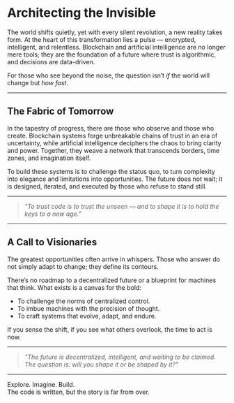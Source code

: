 # Architecting the Invisible  

The world shifts quietly, yet with every silent revolution, a new reality takes form. At the heart of this transformation lies a pulse — encrypted, intelligent, and relentless. Blockchain and artificial intelligence are no longer mere tools; they are the foundation of a future where trust is algorithmic, and decisions are data-driven.  

For those who see beyond the noise, the question isn’t *if* the world will change but *how fast*.  

---

## The Fabric of Tomorrow  

In the tapestry of progress, there are those who observe and those who create. Blockchain systems forge unbreakable chains of trust in an era of uncertainty, while artificial intelligence deciphers the chaos to bring clarity and power. Together, they weave a network that transcends borders, time zones, and imagination itself.  

To build these systems is to challenge the status quo, to turn complexity into elegance and limitations into opportunities. The future does not wait; it is designed, iterated, and executed by those who refuse to stand still.  

---

> *"To trust code is to trust the unseen — and to shape it is to hold the keys to a new age."*  

---

## A Call to Visionaries  

The greatest opportunities often arrive in whispers. Those who answer do not simply adapt to change; they define its contours.  

There’s no roadmap to a decentralized future or a blueprint for machines that think. What exists is a canvas for the bold:  
- To challenge the norms of centralized control.  
- To imbue machines with the precision of thought.  
- To craft systems that evolve, adapt, and endure.  

If you sense the shift, if you see what others overlook, the time to act is now.  

---

> *"The future is decentralized, intelligent, and waiting to be claimed. The question is: will you shape it or be shaped by it?"*  

---

Explore. Imagine. Build.  
The code is written, but the story is far from over.  
